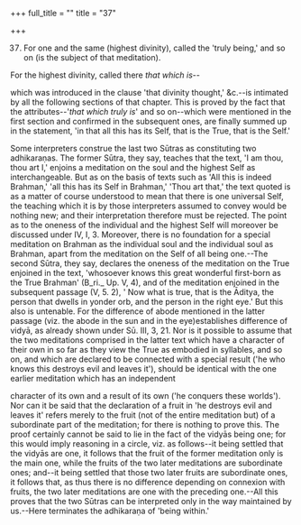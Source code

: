 +++
full_title = ""
title = "37"

+++


37. For one and the same (highest divinity), called the 'truly being,' and so on (is the subject of that meditation).

For the highest divinity, called there _that which is_--

which was introduced in the clause 'that divinity thought,' &c.--is intimated by all the following sections of that chapter. This is proved by the fact that the attributes--'_that which truly is_' and so on--which were mentioned in the first section and confirmed in the subsequent ones, are finally summed up in the statement, 'in that all this has its Self, that is the True, that is the Self.'

Some interpreters construe the last two Sūtras as constituting two adhikaraṇas. The former Sūtra, they say, teaches that the text, 'I am thou, thou art I,' enjoins a meditation on the soul and the highest Self as interchangeable. But as on the basis of texts such as 'All this is indeed Brahman,' 'all this has its Self in Brahman,' 'Thou art that,' the text quoted is as a matter of course understood to mean that there is one universal Self, the teaching which it is by those interpreters assumed to convey would be nothing new; and their interpretation therefore must be rejected. The point as to the oneness of the individual and the highest Self will moreover be discussed under IV, I, 3. Moreover, there is no foundation for a special meditation on Brahman as the individual soul and the individual soul as Brahman, apart from the meditation on the Self of all being one.--The second Sūtra, they say, declares the oneness of the meditation on the True enjoined in the text, 'whosoever knows this great wonderful first-born as the True Brahman' (B_ri._ Up. V, 4), and of the meditation enjoined in the subsequent passage (V, 5. 2), ' Now what is true, that is the Āditya, the person that dwells in yonder orb, and the person in the right eye.' But this also is untenable. For the difference of abode mentioned in the latter passage (viz. the abode in the sun and in the eye)establishes difference of vidyā, as already shown under Sū. III, 3, 21. Nor is it possible to assume that the two meditations comprised in the latter text which have a character of their own in so far as they view the True as embodied in syllables, and so on, and which are declared to be connected with a special result ('he who knows this destroys evil and leaves it'), should be identical with the one earlier meditation which has an independent

character of its own and a result of its own ('he conquers these worlds'). Nor can it be said that the declaration of a fruit in 'he destroys evil and leaves it' refers merely to the fruit (not of the entire meditation but) of a subordinate part of the meditation; for there is nothing to prove this. The proof certainly cannot be said to lie in the fact of the vidyās being one; for this would imply reasoning in a circle, viz. as follows--it being settled that the vidyās are one, it follows that the fruit of the former meditation only is the main one, while the fruits of the two later meditations are subordinate ones; and--it being settled that those two later fruits are subordinate ones, it follows that, as thus there is no difference depending on connexion with fruits, the two later meditations are one with the preceding one.--All this proves that the two Sūtras can be interpreted only in the way maintained by us.--Here terminates the adhikaraṇa of 'being within.'

